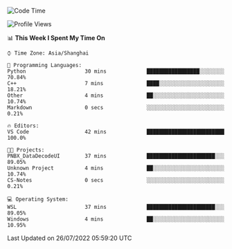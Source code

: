 <!--START_SECTION:waka-->
![Code Time](http://img.shields.io/badge/Code%20Time-159%20hrs%2021%20mins-blue)

![Profile Views](http://img.shields.io/badge/Profile%20Views-1-blue)

📊 **This Week I Spent My Time On** 

```text
⌚︎ Time Zone: Asia/Shanghai

💬 Programming Languages: 
Python                   30 mins             █████████████████░░░░░░░░   70.84% 
C++                      7 mins              ████░░░░░░░░░░░░░░░░░░░░░   18.21% 
Other                    4 mins              ██░░░░░░░░░░░░░░░░░░░░░░░   10.74% 
Markdown                 0 secs              ░░░░░░░░░░░░░░░░░░░░░░░░░   0.21%

🔥 Editors: 
VS Code                  42 mins             █████████████████████████   100.0%

🐱‍💻 Projects: 
PNBX_DataDecodeUI        37 mins             ██████████████████████░░░   89.05% 
Unknown Project          4 mins              ██░░░░░░░░░░░░░░░░░░░░░░░   10.74% 
CS-Notes                 0 secs              ░░░░░░░░░░░░░░░░░░░░░░░░░   0.21%

💻 Operating System: 
WSL                      37 mins             ██████████████████████░░░   89.05% 
Windows                  4 mins              ██░░░░░░░░░░░░░░░░░░░░░░░   10.95%

```


 Last Updated on 26/07/2022 05:59:20 UTC
<!--END_SECTION:waka-->